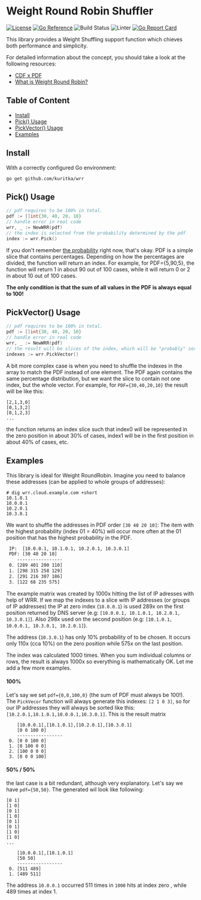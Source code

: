 # Weight Round Robin Shuffler
[![License](http://img.shields.io/:license-apache-blue.svg)](http://www.apache.org/licenses/LICENSE-2.0.html)
[![Go Reference](https://pkg.go.dev/badge/github.com/kuritka/weight_round_robin.svg)](https://pkg.go.dev/github.com/kuritka/weight_round_robin?branch=main) 
![Build Status](https://github.com/kuritka/weight_round_robin/actions/workflows/test.yaml/badge.svg?branch=main)
![Linter](https://github.com/kuritka/weight_round_robin/actions/workflows/lint.yaml/badge.svg?branch=main)
[![Go Report Card](https://goreportcard.com/badge/github.com/kuritka/weight_round_robin)](https://goreportcard.com/report/github.com/kuritka/weight_round_robin?branch=main)


This library provides a Weight Shuffling support function which chieves both performance and simplicity.

For detailed information about the concept, you should take a look at the following resources:
 - [CDF x PDF](https://www.statology.org/cdf-vs-pdf/) 
 - [What is Weight Round Robin?](https://www.educative.io/edpresso/what-is-the-weighted-round-robin-load-balancing-technique)

## Table of Content
 - [Install](#install)
 - [Pick() Usage](#pick-usage)
 - [PickVector() Usage](#pickvector-usage)
 - [Examples](#examples)

## Install
With a correctly configured Go environment:
```
go get github.com/kuritka/wrr
```

## Pick() Usage

```go
// pdf requires to be 100% in total.  
pdf := []int{30, 40, 20, 10}
// handle error in real code
wrr, _ := NewWRR(pdf)
// the index is selected from the probability determined by the pdf 
index := wrr.Pick()
```
If you don't remember [the probability](https://www.statology.org/cdf-vs-pdf/) right now, that's okay.
PDF is a simple slice that contains percentages. Depending on how the percentages are divided, the function will 
return an index. For example, for PDF={5,90,5}, the function will return 1 in about 90 out of 100 cases, 
while it will return 0 or 2 in about 10 out of 100 cases.

**The only condition is that the sum of all values in the PDF is always equal to 100!**

## PickVector() Usage

```go
// pdf requires to be 100% in total.  
pdf := []int{30, 40, 20, 10}
// handle error in real code
wrr, _ := NewWRR(pdf)
// the result will be slices of the index, which will be "probably" sorted by probability
indexes := wrr.PickVector()
```

A bit more complex case is when you need to shuffle the indexes in the array to match the PDF instead of one element. 
The PDF again contains the same percentage distribution, but we want the slice to contain not one index, but the whole 
vector. For example, for `PDF={30,40,20,10}` the result will be like this:

```
[2,1,3,0]
[0,1,3,2]
[0,1,2,3]
...
```
the function returns an index slice such that index0 will be represented in the zero position in about 30% of cases, 
index1 will be in the first position in about 40% of cases, etc.

## Examples
This library is ideal for Weight RoundRobin. Imagine you need to balance these addresses (can be applied to whole groups 
of addresses):
```shell
# dig wrr.cloud.example.com +short
10.1.0.1
10.0.0.1
10.2.0.1
10.3.0.1
```

We want to shuffle the addresses in PDF order `[30 40 20 10]`: The item with the highest probability (index 01 = 40%) will
occur more often at the 01 position that has the highest probability in the PDF.

```txt
 IP:  [10.0.0.1, 10.1.0.1, 10.2.0.1, 10.3.0.1]
 PDF: [30 40 20 10]
    -----------------
 0. [289 401 200 110] 
 1. [298 315 258 129] 
 2. [291 216 307 186] 
 3. [122 68 235 575] 
```

The example matrix was created by 1000x hitting the list of IP adresses with help of WRR.
If we map the indexes to a slice with IP addresses (or groups of IP addresses) the IP at 
zero index (`10.0.0.1`) is used 289x on the first position returned by DNS server (e.g: `[10.0.0.1, 10.1.0.1, 10.2.0.1, 10.3.0.1]`).
Also 298x used on the second position (e.g: `[10.1.0.1, 10.0.0.1, 10.3.0.1, 10.2.0.1]`).

The address (`10.3.0.1`) has only 10% probability of to be chosen. It occurs only 110x (cca 10%) on the zero position 
while 575x on the last position. 

The index was calculated 1000 times. When you sum individual columns or rows, the result is always 1000x so everything 
is  mathematically OK. Let me add a few more examples.

#### 100%
Let's say we set `pdf={0,0,100,0}` (the sum of PDF must always be 100!).
The `PickVecor` function will always generate this indexes: `[2 1 0 3]`, so for our IP addresses they will always be 
sorted like this: `[10.2.0.1,10.1.0.1,10.0.0.1,10.3.0.1]`.  This is the result matrix
```
    [10.0.0.1],[10.1.0.1],[10.2.0.1],[10.3.0.1]
    [0 0 100 0]
    -----------------
 0. [0 0 100 0] 
 1. [0 100 0 0] 
 2. [100 0 0 0] 
 3. [0 0 0 100] 
```

#### 50% / 50%
the last case is a bit redundant, although very explanatory. Let's say we have `pdf={50,50}`. 
The generated wil look like following:
```
[0 1]
[1 0]
[0 1]
[1 0]
[0 1]
[0 1]
[1 0]
[1 0]
...

    [10.0.0.1],[10.1.0.1]
    [50 50]
    -----------------
 0. [511 489] 
 1. [489 511] 
```
The address `10.0.0.1` occurred 511 times in `1000` hits at index zero , while 489 times at index 1.